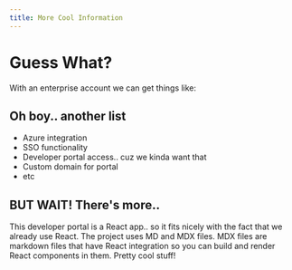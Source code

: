 ```yaml
---
title: More Cool Information
---
```


# Guess What?
With an enterprise account we can get things like:

## Oh boy.. another list
- Azure integration
- SSO functionality
- Developer portal access.. cuz we kinda want that
- Custom domain for portal
- etc

## BUT WAIT! There's more..
This developer portal is a React app.. so it fits nicely with the fact that we already use React.
The project uses MD and MDX files. MDX files are markdown files that have React integration so you can build
and render React components in them. Pretty cool stuff!